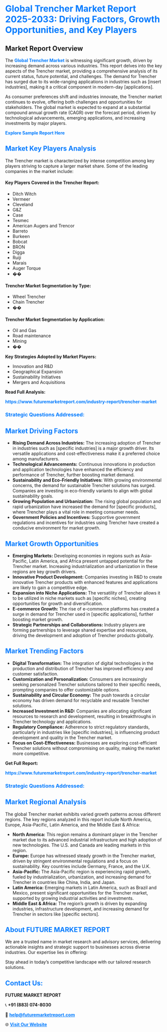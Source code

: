<h1 style="color: #007BFF;">Global Trencher Market Report 2025-2033: Driving Factors, Growth Opportunities, and Key Players</h1>

<section id="overview">
<h2>Market Report Overview</h2>
<p>The <a href="https://www.futuremarketreport.com/industry-report/trencher-market" style="color: #007BFF; text-decoration: none;"><strong>Global Trencher Market</strong></a> is witnessing significant growth, driven by increasing demand across various industries. This report delves into the key aspects of the Trencher market, providing a comprehensive analysis of its current status, future potential, and challenges. The demand for Trencher has surged due to its wide-ranging applications in industries such as [insert industries], making it a critical component in modern-day [applications].</p>
<p>As consumer preferences shift and industries innovate, the Trencher market continues to evolve, offering both challenges and opportunities for stakeholders. The global market is expected to expand at a substantial compound annual growth rate (CAGR) over the forecast period, driven by technological advancements, emerging applications, and increasing investments by major players.</p>
</section>

<section id="overview">
<p><a href="https://www.futuremarketreport.com/request-sample/reportId=118613" style="color: #007BFF; text-decoration: none;"><strong>Explore Sample Report Here</strong></a></p>
</section>

<section id="key-players">
<h2 style="color: #007BFF;">Market Key Players Analysis</h2>
<p>The Trencher market is characterized by intense competition among key players striving to capture a larger market share. Some of the leading companies in the market include:</p>
<h4>Key Players Covered in the Trencher Report:</h4>
<ul><li>Ditch Witch</li><li>Vermeer</li><li>Cleveland</li><li>G&amp;Z</li><li>Case</li><li>Tesmec</li><li>American Augers and Trencor</li><li>Barreto</li><li>Burkeen</li><li>Bobcat</li><li>BRON</li><li>Digga</li><li>Ruiji</li><li>Marais</li><li>Auger Torque</li><li>��</li></ul>
<h4>Trencher Market Segmentation by Type:</h4>
<ul><li>Wheel Trencher</li><li>Chain Trencher</li><li>��</li></ul>

<h4>Trencher Market Segmentation by Application:</h4>
<ul><li>Oil and Gas</li><li>Road maintenance</li><li>Mining</li><li>��</li></ul>
<p><strong>Key Strategies Adopted by Market Players:</strong></p>
<ul>
<li>Innovation and R&D</li>
<li>Geographical Expansion</li>
<li>Sustainability Initiatives</li>
<li>Mergers and Acquisitions</li>
</ul>
</section>

<section>
<p><strong>Read Full Analysis: </strong></p><a href="https://www.futuremarketreport.com/industry-report/trencher-market" style="color: #007BFF; text-decoration: none;"><strong>https://www.futuremarketreport.com/industry-report/trencher-market</strong></a>
<h3 style="color: #007BFF;">Strategic Questions Addressed:</h3>
</section>

<section id="driving-factors">
<h2 style="color: #007BFF;">Market Driving Factors</h2>
<ul>
<li><strong>Rising Demand Across Industries:</strong> The increasing adoption of Trencher in industries such as [specific industries] is a major growth driver. Its versatile applications and cost-effectiveness make it a preferred choice among manufacturers.</li>
<li><strong>Technological Advancements:</strong> Continuous innovations in production and application technologies have enhanced the efficiency and performance of Trencher, further boosting market demand.</li>
<li><strong>Sustainability and Eco-Friendly Initiatives:</strong> With growing environmental concerns, the demand for sustainable Trencher solutions has surged. Companies are investing in eco-friendly variants to align with global sustainability goals.</li>
<li><strong>Growing Population and Urbanization:</strong> The rising global population and rapid urbanization have increased the demand for [specific products], where Trencher plays a vital role in meeting consumer needs.</li>
<li><strong>Government Policies and Incentives:</strong> Supportive government regulations and incentives for industries using Trencher have created a conducive environment for market growth.</li>
</ul>
</section>

<section id="growth-opportunities">
<h2 style="color: #007BFF;">Market Growth Opportunities</h2>
<ul>
<li><strong>Emerging Markets:</strong> Developing economies in regions such as Asia-Pacific, Latin America, and Africa present untapped potential for the Trencher market. Increasing industrialization and urbanization in these regions are key growth drivers.</li>
<li><strong>Innovative Product Development:</strong> Companies investing in R&D to create innovative Trencher products with enhanced features and applications are likely to gain a competitive edge.</li>
<li><strong>Expansion into Niche Applications:</strong> The versatility of Trencher allows it to be utilized in niche markets such as [specific niches], creating opportunities for growth and diversification.</li>
<li><strong>E-commerce Growth:</strong> The rise of e-commerce platforms has created a surge in demand for Trencher used in [specific applications], further boosting market growth.</li>
<li><strong>Strategic Partnerships and Collaborations:</strong> Industry players are forming partnerships to leverage shared expertise and resources, driving the development and adoption of Trencher products globally.</li>
</ul>
</section>

<section id="trending-factors">
<h2 style="color: #007BFF;">Market Trending Factors</h2>
<ul>
<li><strong>Digital Transformation:</strong> The integration of digital technologies in the production and distribution of Trencher has improved efficiency and customer satisfaction.</li>
<li><strong>Customization and Personalization:</strong> Consumers are increasingly seeking personalized Trencher solutions tailored to their specific needs, prompting companies to offer customizable options.</li>
<li><strong>Sustainability and Circular Economy:</strong> The push towards a circular economy has driven demand for recyclable and reusable Trencher solutions.</li>
<li><strong>Increased Investment in R&D:</strong> Companies are allocating significant resources to research and development, resulting in breakthroughs in Trencher technology and applications.</li>
<li><strong>Regulatory Compliance:</strong> Adherence to strict regulatory standards, particularly in industries like [specific industries], is influencing product development and quality in the Trencher market.</li>
<li><strong>Focus on Cost-Effectiveness:</strong> Businesses are exploring cost-efficient Trencher solutions without compromising on quality, making the market more competitive.</li>
</ul>
</section>

<section>
<p><strong>Get Full Report: </strong></p><a href="https://www.futuremarketreport.com/industry-report/trencher-market" style="color: #007BFF; text-decoration: none;"><strong>https://www.futuremarketreport.com/industry-report/trencher-market</strong></a>
<h3 style="color: #007BFF;">Strategic Questions Addressed:</h3>
</section>


<section id="regional-analysis">
<h2 style="color: #007BFF;">Market Regional Analysis</h2>
<p>The global Trencher market exhibits varied growth patterns across different regions. The key regions analyzed in this report include North America, Europe, Asia-Pacific, Latin America, and the Middle East & Africa:</p>
<ul>
<li><strong>North America:</strong> This region remains a dominant player in the Trencher market due to its advanced industrial infrastructure and high adoption of new technologies. The U.S. and Canada are leading markets in this region.</li>
<li><strong>Europe:</strong> Europe has witnessed steady growth in the Trencher market, driven by stringent environmental regulations and a focus on sustainability. Key countries include Germany, France, and the U.K.</li>
<li><strong>Asia-Pacific:</strong> The Asia-Pacific region is experiencing rapid growth, fueled by industrialization, urbanization, and increasing demand for Trencher in countries like China, India, and Japan.</li>
<li><strong>Latin America:</strong> Emerging markets in Latin America, such as Brazil and Mexico, present significant opportunities for the Trencher market, supported by growing industrial activities and investments.</li>
<li><strong>Middle East & Africa:</strong> The region’s growth is driven by expanding industries, infrastructure development, and increasing demand for Trencher in sectors like [specific sectors].</li>
</ul>
</section>

<footer>
<h2 style="color: #007BFF;">About FUTURE MARKET REPORT</h2>
<p>We are a trusted name in market research and advisory services, delivering actionable insights and strategic support to businesses across diverse industries. Our expertise lies in offering:</p>

<p>Stay ahead in today’s competitive landscape with our tailored research solutions.</p>

<h2 style="color: #007BFF;">Contact Us:</h2>
<p><strong>FUTURE MARKET REPORT</strong></p>
<p>📞 <strong>+91 (883) 074-8030</strong></p>
<p>📧 <strong><a href="mailto:help@futuremarketreport.com" style="color: #007BFF;">help@futuremarketreport.com</a></strong></p>
<p>🌐 <strong><a href="https://www.futuremarketreport.com/" style="color: #007BFF;">Visit Our Website</a></strong></p>
</footer>